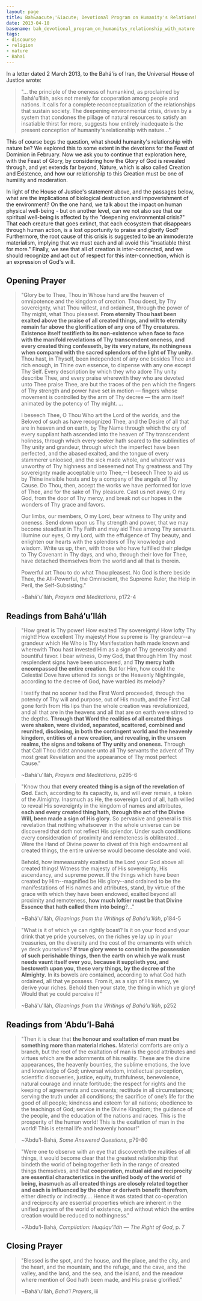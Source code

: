 ```yaml
---
layout: page
title: Bah&aacute;'&iacute;­ Devotional Program on Humanity's Relationship with Nature
date: 2013-04-10
basename: bah_devotional_program_on_humanitys_relationship_with_nature
tags:
- discourse
- religion
- nature
- Bahai
---
```


In a letter dated 2 March 2013, to the Bah&aacute;'&iacute;s of Iran, the
Universal House of Justice wrote:

> "&hellip; the principle of the oneness of humankind, as proclaimed by
> Bah&aacute;'u'll&aacute;h, asks not merely for cooperation among people and
> nations. It calls for a complete reconceptualization of the relationships that
> sustain society. The deepening environmental crisis, driven by a system that
> condones the pillage of natural resources to satisfy an insatiable thirst for
> more, suggests how entirely inadequate is the present conception of humanity's
> relationship with nature&hellip;"

This of course begs the question, what should humanity's relationship with
nature be? We explored this to some extent in the devotions for the Feast of
Dominion in February. Now we ask you to continue that exploration here, with the
Feast of Glory, by considering how the Glory of God is revealed through, and yet
extends far beyond, Nature, which is also called Creation and Existence, and how
our relationship to this Creation must be one of humility and moderation.

<!-- truncate -->

In light of the House of Justice's statement above, and the passages below, what
are the implications of biological destruction and impoverishment of the
environment? On the one hand, we talk about the impact on human physical
well-being - but on another level, can we not also see that our spiritual
well-being is affected by the "deepening environmental crisis?" That each
creature that goes extinct, that each ecosystem that disappears through human
action, is a lost opportunity to praise and glorify God? Furthermore, the root
cause of this crisis is suggested to be an immoderate materialism, implying that
we must each and all avoid this "insatiable thirst for more." Finally, we see
that all of creation is inter-connected, and we should recognize and act out of
respect for this inter-connection, which is an expression of God's will.

## Opening Prayer

> "Glory be to Thee, Thou in Whose hand are the heaven of omnipotence and the
> kingdom of creation. Thou doest, by Thy sovereignty, what Thou willest, and
> ordainest, through the power of Thy might, what Thou pleasest. **From eternity
> Thou hast been exalted above the praise of all created things, and wilt to
> eternity remain far above the glorification of any one of Thy creatures.
> Existence itself testifieth to its non-existence when face to face with the
> manifold revelations of Thy transcendent oneness, and every created thing
> confesseth, by its very nature, its nothingness when compared with the sacred
> splendors of the light of Thy unity.** Thou hast, in Thyself, been independent
> of any one besides Thee and rich enough, in Thine own essence, to dispense
> with any one except Thy Self. Every description by which they who adore Thy
> unity describe Thee, and every praise wherewith they who are devoted unto Thee
> praise Thee, are but the traces of the pen which the fingers of Thy strength
> and power have set in motion &mdash; fingers whose movement is controlled by
> the arm of Thy decree &mdash; the arm itself animated by the potency of Thy
> might.  &hellip;
>
> I beseech Thee, O Thou Who art the Lord of the worlds, and the Beloved of such
> as have recognized Thee, and the Desire of all that are in heaven and on
> earth, by Thy Name through which the cry of every suppliant hath ascended into
> the heaven of Thy transcendent holiness, through which every seeker hath
> soared to the sublimities of Thy unity and grandeur, through which the
> imperfect have been perfected, and the abased exalted, and the tongue of every
> stammerer unloosed, and the sick made whole, and whatever was unworthy of Thy
> highness and beseemed not Thy greatness and Thy sovereignty made acceptable
> unto Thee,--I beseech Thee to aid us by Thine invisible hosts and by a company
> of the angels of Thy Cause. Do Thou, then, accept the works we have performed
> for love of Thee, and for the sake of Thy pleasure. Cast us not away, O my
> God, from the door of Thy mercy, and break not our hopes in the wonders of Thy
> grace and favors.
>
> Our limbs, our members, O my Lord, bear witness to Thy unity and oneness. Send
> down upon us Thy strength and power, that we may become steadfast in Thy Faith
> and may aid Thee among Thy servants. Illumine our eyes, O my Lord, with the
> effulgence of Thy beauty, and enlighten our hearts with the splendors of Thy
> knowledge and wisdom. Write us up, then, with those who have fulfilled their
> pledge to Thy Covenant in Thy days, and who, through their love for Thee, have
> detached themselves from the world and all that is therein.
>
> Powerful art Thou to do what Thou pleasest. No God is there beside Thee, the
> All-Powerful, the Omniscient, the Supreme Ruler, the Help in Peril, the
> Self-Subsisting."
>
> ~Bah&aacute;'u'll&aacute;h, _Prayers and Meditations_, p172-4

## Readings from Bah&aacute;&rsquo;u&rsquo;ll&aacute;h

> "How great is Thy power! How exalted Thy sovereignty! How lofty Thy might! How
> excellent Thy majesty! How supreme is Thy grandeur--a grandeur which He Who is
> Thy Manifestation hath made known and wherewith Thou hast invested Him as a
> sign of Thy generosity and bountiful favor. I bear witness, O my God, that
> through Him Thy most resplendent signs have been uncovered, and **Thy mercy
> hath encompassed the entire creation**. But for Him, how could the Celestial
> Dove have uttered its songs or the Heavenly Nightingale, according to the
> decree of God, have warbled its melody?
>
> I testify that no sooner had the First Word proceeded, through the potency of
> Thy will and purpose, out of His mouth, and the First Call gone forth from His
> lips than the whole creation was revolutionized, and all that are in the
> heavens and all that are on earth were stirred to the depths. **Through that
> Word the realities of all created things were shaken, were divided, separated,
> scattered, combined and reunited, disclosing, in both the contingent world and
> the heavenly kingdom, entities of a new creation, and revealing, in the unseen
> realms, the signs and tokens of Thy unity and oneness.** Through that Call
> Thou didst announce unto all Thy servants the advent of Thy most great
> Revelation and the appearance of Thy most perfect Cause."
>
> ~Bah&aacute;'u'll&aacute;h, _Prayers and Meditations_, p295-6

> "Know thou that **every created thing is a sign of the revelation of God**.
> Each, according to its capacity, is, and will ever remain, a token of the
> Almighty. Inasmuch as He, the sovereign Lord of all, hath willed to reveal His
> sovereignty in the kingdom of names and attributes, **each and every created
> thing hath, through the act of the Divine Will, been made a sign of His
> glory**. So pervasive and general is this revelation that nothing whatsoever
> in the whole universe can be discovered that doth not reflect His splendor.
> Under such conditions every consideration of proximity and remoteness is
> obliterated.... Were the Hand of Divine power to divest of this high endowment
> all created things, the entire universe would become desolate and void.
>
> Behold, how immeasurably exalted is the Lord your God above all created
> things! Witness the majesty of His sovereignty, His ascendancy, and supreme
> power. If the things which have been created by Him--magnified be His
> glory--and ordained to be the manifestations of His names and attributes,
> stand, by virtue of the grace with which they have been endowed, exalted
> beyond all proximity and remoteness, **how much loftier must be that Divine
> Essence that hath called them into being**?&hellip;"
>
> ~Bah&aacute;'u'll&aacute;h, _Gleanings from the Writings of
> Bah&aacute;'u'll&aacute;h_, p184-5

> "What is it of which ye can rightly boast? Is it on your food and your drink
> that ye pride yourselves, on the riches ye lay up in your treasuries, on the
> diversity and the cost of the ornaments with which ye deck yourselves?  **If
> true glory were to consist in the possession of such perishable things, then
> the earth on which ye walk must needs vaunt itself over you, because it
> supplieth you, and bestoweth upon you, these very things, by the decree of the
> Almighty.** In its bowels are contained, according to what God hath ordained,
> all that ye possess. From it, as a sign of His mercy, ye derive your riches.
> Behold then your state, the thing in which ye glory! Would that ye could
> perceive it!"
>
> ~Bah&aacute;'u'll&aacute;h, _Gleanings from the Writings of
> Bah&aacute;'u'll&aacute;h_, p252

## Readings from &lsquo;Abdu&rsquo;l-Bah&aacute;

> "Then it is clear that **the honour and exaltation of man must be something
> more than material riches.** Material comforts are only a branch, but the root
> of the exaltation of man is the good attributes and virtues which are the
> adornments of his reality. These are the divine appearances, the heavenly
> bounties, the sublime emotions, the love and knowledge of God; universal
> wisdom, intellectual perception, scientific discoveries, justice, equity,
> truthfulness, benevolence, natural courage and innate fortitude; the respect
> for rights and the keeping of agreements and covenants; rectitude in all
> circumstances; serving the truth under all conditions; the sacrifice of
> one&rsquo;s life for the good of all people; kindness and esteem for all
> nations; obedience to the teachings of God; service in the Divine Kingdom; the
> guidance of the people, and the education of the nations and races. This is
> the prosperity of the human world!  This is the exaltation of man in the
> world! This is eternal life and heavenly honour!"
>
> ~&lsquo;Abdu'l-Bah&aacute;, _Some Answered Questions_, p79-80

> "Were one to observe with an eye that discovereth the realities of all things,
> it would become clear that the greatest relationship that bindeth the world of
> being together lieth in the range of created things themselves, and that
> **cooperation, mutual aid and reciprocity are essential characteristics in the
> unified body of the world of being, inasmuch as all created things are closely
> related together and each is influenced by the other or deriveth benefit
> therefrom**, either directly or indirectly&hellip;. Hence it was stated that
> co-operation and reciprocity are essential properties which are inherent in
> the unified system of the world of existence, and without which the entire
> creation would be reduced to nothingness."
>
> ~&lsquo;Abdu&rsquo;l-Bah&aacute;, _Compilation:
> Huq&uacute;qu&rsquo;ll&aacute;h &mdash; The Right of God_, p. 7

## Closing Prayer

> "Blessed is the spot, and the house, and the place, and the city, and the
> heart, and the mountain, and the refuge, and the cave, and the valley, and the
> land, and the sea, and the island, and the meadow where mention of God hath
> been made, and His praise glorified."
>
> ~Bah&aacute;'u'll&aacute;h, _Bah&aacute;&rsquo;&iacute; Prayers_, iii

